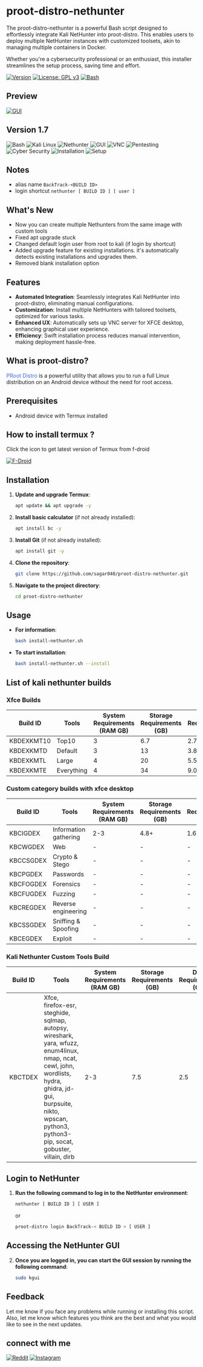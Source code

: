 # proot-distro-nethunter

The proot-distro-nethunter is a powerful Bash script designed to effortlessly integrate Kali NetHunter into proot-distro. This enables users to deploy multiple NetHunter instances with customized toolsets, akin to managing multiple containers in Docker.

Whether you're a cybersecurity professional or an enthusiast, this installer streamlines the setup process, saving time and effort.

[![Version](https://img.shields.io/badge/version-1.7-blue)](https://github.com/sagar040/proot-distro-nethunter/blob/main/install-nethunter.sh)
[![License: GPL v3](https://img.shields.io/badge/License-GPLv3-green)](https://raw.githubusercontent.com/sagar040/proot-distro-nethunter/main/LICENSE)
[![Bash](https://img.shields.io/badge/Bash-v5.2.26-green?logo=gnu-bash&logoColor=white)](https://www.gnu.org/software/bash)


## Preview
[![GUI](https://sagar040.github.io/archives/data/proot-distro-nethunter/images/gui.gif)](https://sagar040.github.io/archives/data/proot-distro-nethunter/images/gui.gif)

## Version 1.7

![Bash](https://img.shields.io/badge/-Bash-000000?style=for-the-badge&logo=gnu-bash&logoColor=white)
![Kali Linux](https://img.shields.io/badge/-Kali%20Linux-557C94?style=for-the-badge&logo=kali-linux&logoColor=white)
![Nethunter](https://img.shields.io/badge/-Nethunter-000000?style=for-the-badge&logo=kalilinux&logoColor=white)
![GUI](https://img.shields.io/badge/-GUI-008080?style=for-the-badge&logo=graphical-user-interface&logoColor=white)
![VNC](https://img.shields.io/badge/-VNC-FF6600?style=for-the-badge&logo=vnc&logoColor=white)
![Pentesting](https://img.shields.io/badge/-Pentesting-990000?style=for-the-badge&logo=kali-linux&logoColor=white)
![Cyber Security](https://img.shields.io/badge/-Cyber%20Security-4B0082?style=for-the-badge&logo=security&logoColor=white)
![Installation](https://img.shields.io/badge/-Installation-008000?style=for-the-badge&logo=install&logoColor=white)
![Setup](https://img.shields.io/badge/-Setup-FFD700?style=for-the-badge&logo=setup&logoColor=white)


## Notes
- alias name `BackTrack-<BUILD ID>`
- login shortcut  `nethunter [ BUILD ID ] [ user ]`

## What's New

- Now you can create multiple Nethunters from the same image with custom tools
- Fixed apt upgrade stuck
- Changed default login user from root to kali (if login by shortcut)
- Added upgrade feature for existing installations. it's automatically detects existing installations and upgrades them.
- Removed blank installation option

## Features
- **Automated Integration**: Seamlessly integrates Kali NetHunter into proot-distro, eliminating manual configurations.
- **Customization**: Install multiple NetHunters with tailored toolsets, optimized for various tasks.
- **Enhanced UX**: Automatically sets up VNC server for XFCE desktop, enhancing graphical user experience.
- **Efficiency**: Swift installation process reduces manual intervention, making deployment hassle-free.

## What is proot-distro?
<a href="https://github.com/termux/proot-distro/" style="text-decoration: none;color:royalblue;">PRoot Distro</a> is a powerful utility that allows you to run a full Linux distribution on an Android device without the need for root access.

## Prerequisites

- Android device with Termux installed

## How to install termux ?
Click the icon to get latest version of Termux from f-droid

<a href="https://f-droid.org/en/packages/com.termux/">![F-Droid](https://img.shields.io/badge/-F--Droid-0A6EB2?style=for-the-badge&logo=f-droid&logoColor=white)
</a>


## Installation

1. **Update and upgrade Termux**:
    ```bash
    apt update && apt upgrade -y
    ```
2. **Install basic calculator** (if not already installed):
    ```bash
    apt install bc -y
    ```
3. **Install Git** (if not already installed):
    ```bash
    apt install git -y
    ```
4. **Clone the repository**:
    ```bash
    git clone https://github.com/sagar040/proot-distro-nethunter.git
    ```
5. **Navigate to the project directory**:
    ```bash
    cd proot-distro-nethunter
    ```

## Usage

- **For information**:
    ```bash
    bash install-nethunter.sh
    ```
- **To start installation**:
    ```bash
    bash install-nethunter.sh --install
    ```

## List of kali nethunter builds

### Xfce Builds

| Build ID  | Tools       | System Requirements (RAM GB) | Storage Requirements (GB) | Data Requirements (GB) |
|-----------|-------------|------------------------------|----------------------------|-----------------------|
| KBDEXKMT10| Top10       | 3                            | 6.7                        | 2.7+                  |
| KBDEXKMTD | Default     | 3                            | 13                         | 3.8+                  |
| KBDEXKMTL | Large       | 4                            | 20                         | 5.5+                  |
| KBDEXKMTE | Everything  | 4                            | 34                         | 9.0+                  |

### Custom category builds with xfce desktop

| Build ID  | Tools       | System Requirements (RAM GB) | Storage Requirements (GB) | Data Requirements (GB) |
|-----------|-------------|------------------------------|----------------------------|-----------------------|
| KBCIGDEX  | Information gathering | 2-3                         | 4.8+                          | 1.6+                     |
| KBCWGDEX  | Web         | -                            | -                          | -                     |
| KBCCSGDEX | Crypto & Stego| -                            | -                          | -                     |
| KBCPGDEX  | Passwords   | -                            | -                          | -                     |
| KBCFOGDEX | Forensics   | -                            | -                          | -                     |
| KBCFUGDEX | Fuzzing     | -                            | -                          | -                     |
| KBCREGDEX | Reverse engineering | -                       | -                          | -                     |
| KBCSSGDEX | Sniffing & Spoofing | -                       | -                          | -                     |
| KBCEGDEX  | Exploit     | -                            | -                          | -                     |

### Kali Nethunter Custom Tools Build

| Build ID  | Tools       | System Requirements (RAM GB) | Storage Requirements (GB) | Data Requirements (GB) |
|-----------|-------------|------------------------------|----------------------------|-----------------------|
| KBCTDEX   | Xfce, firefox-esr, steghide, sqlmap, autopsy, wireshark, yara, wfuzz, enum4linux, nmap, ncat, cewl, john, wordlists, hydra, ghidra, jd-gui, burpsuite, nikto, wpscan, python3, python3-pip, socat, gobuster, villain, dirb | 2-3          | 7.5           | 2.5           |


## Login to NetHunter

1. **Run the following command to log in to the NetHunter environment**:
    ```bash
    nethunter [ BUILD ID ] [ USER ]
    ```
    or
    ```bash
    proot-distro login BackTrack-< BUILD ID > [ USER ]
    ```

## Accessing the NetHunter GUI

2. **Once you are logged in, you can start the GUI session by running the following command**:
    ```bash
    sudo kgui
    ```

## Feedback

Let me know if you face any problems while running or installing this script. Also, let me know which features you think are the best and what you would like to see in the next updates.
## connect with me
[![Reddit](https://img.shields.io/badge/Reddit-%23FF5700.svg?style=for-the-badge&logo=reddit&logoColor=white)](https://www.reddit.com/user/sagarbiswas1/)
[![Instagram](https://img.shields.io/badge/Instagram-%23E4405F.svg?style=for-the-badge&logo=instagram&logoColor=white)](https://www.instagram.com/__sagarbiswas/)
